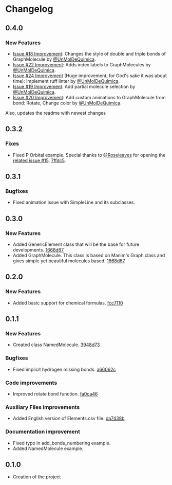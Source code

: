 # Changelog

## 0.4.0
### New Features
* [Issue #18 Improvement](https://github.com/UnMolDeQuimica/manim-Chemistry/pull/21): Changes the style of double and triple bonds of GraphMolecule by [@UnMolDeQuimica](https://github.com/UnMolDeQuimica).
* [Issue #22 Improvement](https://github.com/UnMolDeQuimica/manim-Chemistry/pull/23): Adds index labels to GraphMolecules by [@UnMolDeQuimica](https://github.com/UnMolDeQuimica).
* [Issue #24 Improvement](https://github.com/UnMolDeQuimica/manim-Chemistry/pull/25) (Huge improvement, for God's sake it was about time): Implement ruff linter by [@UnMolDeQuimica](https://github.com/UnMolDeQuimica).
* [Issue #19 Improvement](https://github.com/UnMolDeQuimica/manim-Chemistry/pull/26): Add partial molecule selection by [@UnMolDeQuimica](https://github.com/UnMolDeQuimica).
* [Issue #20 Improvement](https://github.com/UnMolDeQuimica/manim-Chemistry/pull/27): Add custom animations to GraphMolecule from bond: Rotate, Change color by [@UnMolDeQuimica](https://github.com/UnMolDeQuimica).

Also, updates the readme with newest changes

## 0.3.2
### Fixes
* Fixed P Orbital example. Special thanks to [@Roseleaves](https://github.com/Roseleaves) for opening the [related issue #15](https://github.com/UnMolDeQuimica/manim-Chemistry/issues/15). [7ffdc5](https://github.com/UnMolDeQuimica/manim-Chemistry/pull/16/commits/7ffdc52f90bae0605c27a3f9d545d0538a51c04b). 

## 0.3.1
### Bugfixes
* Fixed animation issue with SimpleLine and its subclasses.

## 0.3.0
### New Features
* Added GenericElement class that will be the base for future developments. [1668d67](https://github.com/UnMolDeQuimica/manim-Chemistry/commit/1668d670752c86b860ff20c2d9e58ba4286329e1)
* Added GraphMolecule. This class is based on Manim's Graph class and gives simple yet beautiful molecules based. [1668d67](https://github.com/UnMolDeQuimica/manim-Chemistry/commit/1668d670752c86b860ff20c2d9e58ba4286329e1)


## 0.2.0
### New Features
* Added basic support for chemical formulas. [fcc7110](https://github.com/UnMolDeQuimica/manim-Chemistry/commit/3948d73ff052ad3051b432dd17f9d4e5077e3892)

## 0.1.1
### New Features
* Created class NamedMolecule.  [3948d73](https://github.com/UnMolDeQuimica/manim-Chemistry/commit/3948d73ff052ad3051b432dd17f9d4e5077e3892)

### Bugfixes
* Fixed implicit hydrogen missing bonds. [a66062c](https://github.com/UnMolDeQuimica/manim-Chemistry/commit/a66062cb374b3c2dbb4e9abac11359e6a784db69)

### Code improvements
* Improved rotate bond function. [fa0ca46](https://github.com/UnMolDeQuimica/manim-Chemistry/commit/fa0ca46d28f1e505b0c40225912da2a6bc50383a)

### Auxiliary Files improvements

* Added English version of Elements.csv file. [da7438b](https://github.com/UnMolDeQuimica/manim-Chemistry/commit/da7438b724f4fc149a5be83f0f0dbdc3e64d42d8)


### Documentation improvement
* Fixed typo in add_bonds_numbering example.
* Added NamedMolecule example.

## 0.1.0 
* Creation of the project